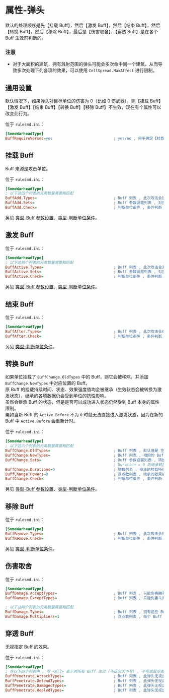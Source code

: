 # 属性-弹头

默认的处理顺序是先【挂载 Buff】，然后【激发 Buff】，然后【结束 Buff】，然后【转换 Buff】，然后【移除 Buff】，最后是【伤害取舍】，【穿透 Buff】是在各个 Buff 生效前判断的。

### 注意

* 对于大面积的建筑，拥有溅射范围的弹头可能会多次命中同一个建筑，从而导致多次处理下列各项的效果，可以使用 `CellSpread.MaxAffect` 进行限制。



## 通用设置

默认情况下，如果弹头对目标单位的伤害为 0（比如 0 伤武器），则【挂载 Buff】【激发 Buff】【结束 Buff】【转换 Buff】【移除 Buff】不生效，现在有个属性可以改变此行为。

位于 `rulesmd.ini`：

```ini
[SomeWarheadType]
BuffRequireVerses=yes                           ; yes/no , 用于确定【挂载 Buff】【激发 Buff】【结束 Buff】【转换 Buff】【移除 Buff】是否能影响护甲 0% 的单位 , yes = 不能影响 , 默认值是 yes
```



## 挂载 Buff

Buff 来源是攻击单位。

位于 `rulesmd.ini`：

```ini
[SomeWarheadType]
; 以下这四个列表的元素数量需要相匹配
BuffAdd.Types=                                  ; Buff 列表 , 此次攻击会挂载这些 Buff , 如果已有指定 Buff 则会延长挂载持续时间 (单纯延长挂载持续时间并不会改变 Buff 的状态) , 默认值是 空
BuffAdd.Sets=                                   ; Buff 参数设置列表 , 对应的 Buff 在挂载时会合并此设置 , 不设置则使用 Buff 的默认值 , 默认值是 空
BuffAdd.Check=                                  ; 判断单位条件 , 条件判断 , 需要满足所有的条件 , 默认值是 空
```

另见 [类型-Buff 参数设置](/Buff/3.子类型-Buff参数设置.md#子类型-Buff-参数设置)、[类型-判断单位条件](/Buff/3.子类型-判断单位条件.md#子类型-判断单位条件)。



## 激发 Buff

位于 `rulesmd.ini`：

```ini
[SomeWarheadType]
; 以下这两个列表的元素数量需要相匹配
BuffActive.Types=                               ; Buff 列表 , 此次攻击会激发这些 Buff , 默认值是 空
BuffActive.Sets=                                ; Buff 参数设置列表 , 对应的 Buff 在激发时会合并此设置 , 不设置则无法获得效果强度值 (什么都不做) , 默认值是 空
BuffActive.Check=                               ; 判断单位条件 , 条件判断 , 需要满足所有的条件 , 默认值是 空
```

另见 [类型-Buff 参数设置](/Buff/3.子类型-Buff参数设置.md#子类型-Buff-参数设置)、[类型-判断单位条件](/Buff/3.子类型-判断单位条件.md#子类型-判断单位条件)。



## 结束 Buff

位于 `rulesmd.ini`：

```ini
[SomeWarheadType]
BuffAfter.Types=                                ; Buff 列表 , 此次攻击会结束这些 Buff (提前结束激发并尝试进入结束状态 , 挂载状态的 Buff 也会被结束) , 默认值是 空
BuffAfter.Check=                                ; 判断单位条件 , 条件判断 , 需要满足所有的条件 , 默认值是 空
```

另见 [类型-判断单位条件](/Buff/3.子类型-判断单位条件.md#子类型-判断单位条件)。



## 转换 Buff

如果单位挂载了 `BuffChange.OldTypes` 中的 Buff，则它会被移除，并添加 `BuffChange.NewTypes` 中对应位置的 Buff。  
原 Buff 的挂载持续时间、状态、效果强度值均会被继承（生效状态会被转换为激发状态），继承的各项数据仍会受到单位的抗性影响。  
虽然会继承 Buff 的状态，但是是否可以成功进入状态仍然受到 Buff 本身的属性限制。  
栗如当新 Buff 的 `Active.Before` 不为 `0` 时就无法直接进入激发状态，因为在新的 Buff 中 `Active.Before` 会重新计时。

位于 `rulesmd.ini`：

```ini
[SomeWarheadType]
; 以下这六个列表的元素数量需要相匹配
BuffChange.OldTypes=                            ; Buff 列表 , 默认值是 空
BuffChange.NewTypes=                            ; Buff 列表 , 相同的 Buff 类型无法转换 , 默认值是 空
BuffChange.Sets=                                ; Buff 参数设置列表 , 转换后的 Buff 在挂载时会合并此设置 , 默认值是 空
                                                ; Duration = 0 则继承转换前 Buff 的挂载持续时间 , Power = 0 则继承转换前 Buff 的效果强度值 (不设置则强制继承)
BuffChange.Durations=0                          ; 整数列表 , 继承的挂载持续时间会增加此值 , 负数倒扣挂载持续时间 , 使用 Buff 的默认值时此项无效 , 默认值是 0 , 单位 : 帧
BuffChange.Powers=0                             ; 浮点数列表 , 继承的效果强度值会额外增加此值 , 负数倒扣效果强度值 , 默认值是 0 , 单位 : 点
BuffChange.Check=                               ; 判断单位条件 , 条件判断 , 需要满足所有的条件 , 默认值是 空
```

另见 [类型-Buff 参数设置](/Buff/3.子类型-Buff参数设置.md#子类型-Buff-参数设置)、[类型-判断单位条件](/Buff/3.子类型-判断单位条件.md#子类型-判断单位条件)。



## 移除 Buff

位于 `rulesmd.ini`：

```ini
[SomeWarheadType]
BuffRemove.Types=                               ; Buff 列表 , 此次攻击会移除这些 Buff , 默认值是 空
BuffRemove.Check=                               ; 判断单位条件 , 条件判断 , 需要满足所有的条件 , 默认值是 空
```

另见 [类型-判断单位条件](/Buff/3.子类型-判断单位条件.md#子类型-判断单位条件)。



## 伤害取舍

位于 `rulesmd.ini`：

```ini
[SomeWarheadType]
BuffDamage.AcceptTypes=                         ; Buff 列表 , 只能伤害拥有此 Buff 的单位 , 仅限于常规伤害 (无法伤害不等于无法瞄准) , 不写或留空表示允许任意 Buff , 默认值是 空
BuffDamage.ExceptTypes=                         ; Buff 列表 , 只能伤害未拥有此 Buff 的单位 , 仅限于常规伤害 (无法伤害不等于无法瞄准) , 如果两个列表都设置了就必须同时满足两个列表才能造成伤害 , 默认值是 空

; 以下这两个列表的元素数量需要相匹配
BuffDamage.Types=                               ; Buff 列表 , 拥有这些 Buff 的单位会额外处理伤害 , 仅限于常规伤害 , 默认值是 空
BuffDamage.Multipliers=1                        ; 浮点数列表 , 每个 Buff 带来的伤害倍率 , 多个Buff 彼此相乘 , 0 ~ 1 表示伤害降低 , 大于 1 表示伤害提升 , 不能小于 0 , 默认值是 1
```



## 穿透 Buff

无视指定 Buff 的效果。

位于 `rulesmd.ini`：

```ini
[SomeWarheadType]
; 在以下四个列表中 , 写 <All> 表示对所有 Buff 生效 (不区分大小写) , 不写或留空表示不应用此效果
BuffPenetrate.AttackTypes=                      ; Buff 列表 , 此弹头无视这些 Buff 在【攻击处理阶段】的效果 (影响攻击者的 Buff) , 默认值是 空
BuffPenetrate.DefendTypes=                      ; Buff 列表 , 此弹头无视这些 Buff 在【防御处理阶段】的效果 (影响被击者的 Buff) , 默认值是 空
BuffPenetrate.DamagedTypes=                     ; Buff 列表 , 此弹头无视这些 Buff 在【受伤处理阶段】的效果 (影响被击者的 Buff) , 默认值是 空
BuffPenetrate.HealedTypes=                      ; Buff 列表 , 此弹头无视这些 Buff 在【治疗处理阶段】的效果 (影响被击者的 Buff) , 默认值是 空
```